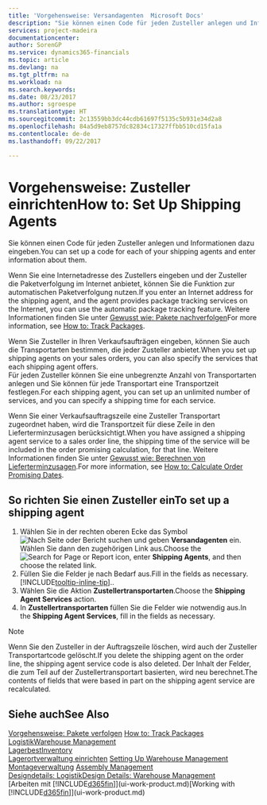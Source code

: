 ```yaml
---
title: 'Vorgehensweise: Versandagenten  Microsoft Docs'
description: "Sie können einen Code für jeden Zusteller anlegen und Informationen dazu eingeben."
services: project-madeira
documentationcenter: 
author: SorenGP
ms.service: dynamics365-financials
ms.topic: article
ms.devlang: na
ms.tgt_pltfrm: na
ms.workload: na
ms.search.keywords: 
ms.date: 08/23/2017
ms.author: sgroespe
ms.translationtype: HT
ms.sourcegitcommit: 2c13559bb3dc44cdb61697f5135c5b931e34d2a8
ms.openlocfilehash: 84a5d9eb8757dc82834c17327ffbb510cd15fa1a
ms.contentlocale: de-de
ms.lasthandoff: 09/22/2017

---
```

# <a name="how-to-set-up-shipping-agents"></a><span data-ttu-id="6f996-103">Vorgehensweise: Zusteller einrichten</span><span class="sxs-lookup"><span data-stu-id="6f996-103">How to: Set Up Shipping Agents</span></span>
<span data-ttu-id="6f996-104">Sie können einen Code für jeden Zusteller anlegen und Informationen dazu eingeben.</span><span class="sxs-lookup"><span data-stu-id="6f996-104">You can set up a code for each of your shipping agents and enter information about them.</span></span>  

<span data-ttu-id="6f996-105">Wenn Sie eine Internetadresse des Zustellers eingeben und der Zusteller die Paketverfolgung im Internet anbietet, können Sie die Funktion zur automatischen Paketverfolgung nutzen.</span><span class="sxs-lookup"><span data-stu-id="6f996-105">If you enter an Internet address for the shipping agent, and the agent provides package tracking services on the Internet, you can use the automatic package tracking feature.</span></span> <span data-ttu-id="6f996-106">Weitere Informationen finden Sie unter [Gewusst wie: Pakete nachverfolgen](sales-how-track-packages.md)</span><span class="sxs-lookup"><span data-stu-id="6f996-106">For more information, see [How to: Track Packages](sales-how-track-packages.md).</span></span>

<span data-ttu-id="6f996-107">Wenn Sie Zusteller in Ihren Verkaufsaufträgen eingeben, können Sie auch die Transportarten bestimmen, die jeder Zusteller anbietet.</span><span class="sxs-lookup"><span data-stu-id="6f996-107">When you set up shipping agents on your sales orders, you can also specify the services that each shipping agent offers.</span></span>  
<span data-ttu-id="6f996-108">Für jeden Zusteller können Sie eine unbegrenzte Anzahl von Transportarten anlegen und Sie können für jede Transportart eine Transportzeit festlegen.</span><span class="sxs-lookup"><span data-stu-id="6f996-108">For each shipping agent, you can set up an unlimited number of services, and you can specify a shipping time for each service.</span></span>  

<span data-ttu-id="6f996-109">Wenn Sie einer Verkaufsauftragszeile eine Zusteller Transportart zugeordnet haben, wird die Transportzeit für diese Zeile in den Lieferterminzusagen berücksichtigt.</span><span class="sxs-lookup"><span data-stu-id="6f996-109">When you have assigned a shipping agent service to a sales order line, the shipping time of the service will be included in the order promising calculation, for that line.</span></span> <span data-ttu-id="6f996-110">Weitere Informationen finden Sie unter [Gewusst wie: Berechnen von Lieferterminzusagen](sales-how-to-calculate-order-promising-dates.md).</span><span class="sxs-lookup"><span data-stu-id="6f996-110">For more information, see [How to: Calculate Order Promising Dates](sales-how-to-calculate-order-promising-dates.md).</span></span>

## <a name="to-set-up-a-shipping-agent"></a><span data-ttu-id="6f996-111">So richten Sie einen Zusteller ein</span><span class="sxs-lookup"><span data-stu-id="6f996-111">To set up a shipping agent</span></span>  
1.  <span data-ttu-id="6f996-112">Wählen Sie in der rechten oberen Ecke das Symbol ![Nach Seite oder Bericht suchen](media/ui-search/search_small.png "Nach Seite oder Bericht suchen") und geben **Versandagenten** ein. Wählen Sie dann den zugehörigen Link aus.</span><span class="sxs-lookup"><span data-stu-id="6f996-112">Choose the ![Search for Page or Report](media/ui-search/search_small.png "Search for Page or Report icon") icon, enter **Shipping Agents**, and then choose the related link.</span></span>  
2.  <span data-ttu-id="6f996-113">Füllen Sie die Felder je nach Bedarf aus.</span><span class="sxs-lookup"><span data-stu-id="6f996-113">Fill in the fields as necessary.</span></span> [!INCLUDE[tooltip-inline-tip](includes/tooltip-inline-tip_md.md)]<span data-ttu-id="6f996-114">.</span><span class="sxs-lookup"><span data-stu-id="6f996-114">.</span></span>  
3.  <span data-ttu-id="6f996-115">Wählen Sie die Aktion **Zustellertransportarten**.</span><span class="sxs-lookup"><span data-stu-id="6f996-115">Choose the **Shipping Agent Services** action.</span></span>
4. <span data-ttu-id="6f996-116">In **Zustellertransportarten** füllen Sie die Felder wie notwendig aus.</span><span class="sxs-lookup"><span data-stu-id="6f996-116">In the **Shipping Agent Services**, fill in the fields as necessary.</span></span>

> [!NOTE]  
>  <span data-ttu-id="6f996-117">Wenn Sie den Zusteller in der Auftragszeile löschen, wird auch der Zusteller Transportartcode gelöscht.</span><span class="sxs-lookup"><span data-stu-id="6f996-117">If you delete the shipping agent on the order line, the shipping agent service code is also deleted.</span></span> <span data-ttu-id="6f996-118">Der Inhalt der Felder, die zum Teil auf der Zustellertransportart basierten, wird neu berechnet.</span><span class="sxs-lookup"><span data-stu-id="6f996-118">The contents of fields that were based in part on the shipping agent service are recalculated.</span></span>  

## <a name="see-also"></a><span data-ttu-id="6f996-119">Siehe auch</span><span class="sxs-lookup"><span data-stu-id="6f996-119">See Also</span></span>
<span data-ttu-id="6f996-120">[Vorgehensweise: Pakete verfolgen](sales-how-track-packages.md)  </span><span class="sxs-lookup"><span data-stu-id="6f996-120">[How to: Track Packages](sales-how-track-packages.md)  </span></span>  
[<span data-ttu-id="6f996-121">Logistik</span><span class="sxs-lookup"><span data-stu-id="6f996-121">Warehouse Management</span></span>](warehouse-manage-warehouse.md)  
[<span data-ttu-id="6f996-122">Lagerbest</span><span class="sxs-lookup"><span data-stu-id="6f996-122">Inventory</span></span>](inventory-manage-inventory.md)  
<span data-ttu-id="6f996-123">[Lagerortverwaltung einrichten](warehouse-setup-warehouse.md)   </span><span class="sxs-lookup"><span data-stu-id="6f996-123">[Setting Up Warehouse Management](warehouse-setup-warehouse.md)   </span></span>  
<span data-ttu-id="6f996-124">[Montageverwaltung](assembly-assemble-items.md)  </span><span class="sxs-lookup"><span data-stu-id="6f996-124">[Assembly Management](assembly-assemble-items.md)  </span></span>  
[<span data-ttu-id="6f996-125">Designdetails: Logistik</span><span class="sxs-lookup"><span data-stu-id="6f996-125">Design Details: Warehouse Management</span></span>](design-details-warehouse-management.md)  
<span data-ttu-id="6f996-126">[Arbeiten mit [!INCLUDE[d365fin](includes/d365fin_md.md)]](ui-work-product.md)</span><span class="sxs-lookup"><span data-stu-id="6f996-126">[Working with [!INCLUDE[d365fin](includes/d365fin_md.md)]](ui-work-product.md)</span></span>  

